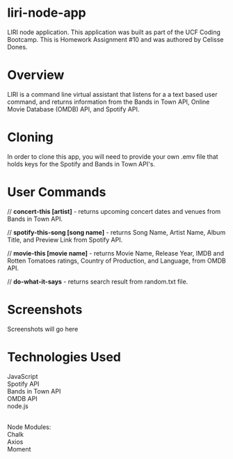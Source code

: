 # liri-node-app
LIRI node application. This application was built as part of the UCF Coding Bootcamp. This is Homework Assignment #10 and was authored by Celisse Dones.

# Overview
LIRI is a command line virtual assistant that listens for a a text based user command, and returns information from the Bands in Town API, Online Movie Database (OMDB) API, and Spotify API.

# Cloning
In order to clone this app, you will need to provide your own .emv file that holds keys for the Spotify and Bands in Town API's.

# User Commands
// <b>concert-this [artist]</b> - returns upcoming concert dates and venues from Bands in Town API.

// <b>spotify-this-song [song name]</b> - returns Song Name, Artist Name, Album Title, and Preview Link from Spotify API.

// <b>movie-this [movie name]</b> - returns Movie Name, Release Year, IMDB and Rotten Tomatoes ratings, Country of Production, and Language, from OMDB API.

// <b>do-what-it-says</b> - returns search result from random.txt file.

# Screenshots
Screenshots will go here

# Technologies Used
JavaScript<br>
Spotify API<br>
Bands in Town API<br>
OMDB API<br>
node.js<br><br>

Node Modules:<br>
Chalk<br>
Axios<br>
Moment

